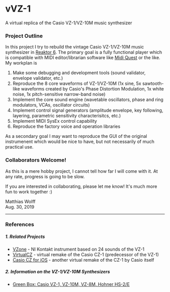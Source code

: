 # vVZ-1
A virtual replica of the Casio VZ-1/VZ-10M music synthesizer

### Project Outline
In this project I try to rebuild the vintage Casio VZ-1/VZ-10M music synthesizer in [Reaktor 6](https://www.native-instruments.com/en/products/komplete/synths/reaktor-6). The primary goal is a fully functional player which is compatible with MIDI editor/librarian software like [Midi Quest](https://squest.com/Products/MidiQuest12/index.html) or the like. My workplan is
1. Make some debugging and development tools (sound validator, envelope validator, etc.)
2. Reproduce the 8 core waveforms of VZ-1/VZ-10M (1x sine, 5x sawtooth-like waveforms created by Casio's Phase Distortion Modulation, 1x white noise, 1x pitch-sensitive narrow-band noise)
3. Implement the core sound engine (wavetable oscillators, phase and ring modulators, VCAs, oscillator circuits)
4. Implement control signal generators (amplitude envelope, key following, layering, parametric sensitivity characterisitcs, etc.)
5. Implement MIDI SysEx control capability
6. Reproduce the factory voice and operation libraries

As a secondary goal I may want to reproduce the GUI of the original instrumenent which would be nice to have, but not necessarily of much practical use.

### Collaborators Welcome!
As this is a mere hobby project, I cannot tell how far I will come with it. At any rate, progress is going to be slow.

If you are interested in collaborating, please let me know! It's much more fun to work together :)

Matthias Wolff<br>
Aug. 30, 2019

----------

### References
##### 1. Related Projects
* [VZone](https://www.youtube.com/watch?v=PaXGQDl-uco) - NI Kontakt instrument based on 24 sounds of the VZ-1
* [VirtualCZ](https://www.amazona.de/test-plugin-boutique-virtualcz-phase-distortion-synthesizer/) - virtual remake of the Casio CZ-1 (predecessor of the VZ-1)
* [Casio CZ for iOS](https://www.amazona.de/test-casio-cz-virtueller-phase-distortion-synth-ios/) - another virtual remake of the CZ-1 by Casio itself

##### 2. Information on the VZ-1/VZ-10M Synthesizers
* [Green Box: Casio VZ-1, VZ-10M, VZ-8M, Hohner HS-2/E](https://www.amazona.de/green-box-casio-vz-1-vz-10m-vz-8m-hohner-hs-2-e/)
